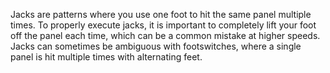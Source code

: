 Jacks are patterns where you use one foot to hit the same panel multiple times. To properly execute jacks, it is important to completely lift your foot off the panel each time, which can be a common mistake at higher speeds. Jacks can sometimes be ambiguous with footswitches, where a single panel is hit multiple times with alternating feet.